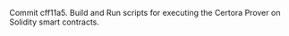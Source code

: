 Commit cff11a5.                    Build and Run scripts for executing the Certora Prover on Solidity smart contracts.